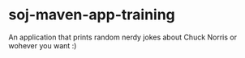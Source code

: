 # soj-maven-app-training
An application that prints random nerdy jokes about Chuck Norris or wohever you want :)
